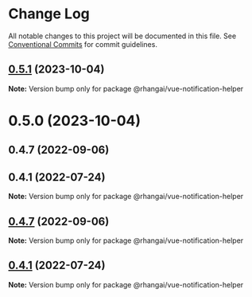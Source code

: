# Change Log

All notable changes to this project will be documented in this file.
See [Conventional Commits](https://conventionalcommits.org) for commit guidelines.

## [0.5.1](https://github.com/rhangai/node-web-packages/compare/@rhangai/vue-notification-helper@0.5.0...@rhangai/vue-notification-helper@0.5.1) (2023-10-04)

**Note:** Version bump only for package @rhangai/vue-notification-helper





# 0.5.0 (2023-10-04)



## 0.4.7 (2022-09-06)



## 0.4.1 (2022-07-24)

**Note:** Version bump only for package @rhangai/vue-notification-helper





## [0.4.7](https://github.com/rhangai/node-web-packages/compare/v0.4.6...v0.4.7) (2022-09-06)

**Note:** Version bump only for package @rhangai/vue-notification-helper





## [0.4.1](https://github.com/rhangai/node-web-packages/compare/v0.4.0...v0.4.1) (2022-07-24)

**Note:** Version bump only for package @rhangai/vue-notification-helper
